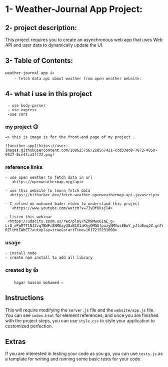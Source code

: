 # 1- Weather-Journal App Project:

## 2- project description:
This project requires you to create an asynchronous web app that uses Web API and user data to dynamically update the UI. 

## 3- Table of Contents:

    weather-journal app 👍
        - fetch data api about weather from open weather website.
       
## 4- what i use in this project
     - use body-parser
     - use express
     -use cors

### my project 😊

    => this is image is for the front-end page of my project . 
    
    ![weather-app](https://user-images.githubusercontent.com/108625756/218567421-ccd33ed8-7072-4850-9537-0ce44ca3ff72.png)


### reference links

    - use open weather to fetch data in url 
       <https://openweathermap.org/api>

    - use this website to learn fetch data 
      <https://bithacker.dev/fetch-weather-openweathermap-api-javascript>

    - I relied on mohamed bader elden to understand this project 
       <https://www.youtube.com/watch?v=7IvDf6ksjlA>

    - listen this webinar 
     <https://udacity.zoom.us/rec/play/hZM9Mwo61aE_g-LrQ_ePuMTTtNJZvqTBWFc8NMAayUOaB1X1aKhyQMGUfpuzyNMVosEEwY_yJtdEoqJZ.gnTA-RZltMtEAhET?autoplay=true&startTime=1617215231000>

### usage 
    - install node 
    - create npm install to add all library 

### created by 👍

        hagar hassan mohamed ✍️


        
## Instructions
This will require modifying the `server.js` file and the `website/app.js` file. You can see `index.html` for element references, and once you are finished with the project steps, you can use `style.css` to style your application to customized perfection.

## Extras
If you are interested in testing your code as you go, you can use `tests.js` as a template for writing and running some basic tests for your code.
